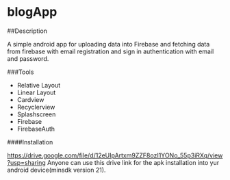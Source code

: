 # blogApp

##Description

A simple android app for uploading data into Firebase and fetching data from firebase with email registration and sign in authentication with email and password.

###Tools

* Relative Layout
* Linear Layout
* Cardview
* Recyclerview
* Splashscreen
* Firebase
* FirebaseAuth

####Installation

https://drive.google.com/file/d/12eUIpArtxm9ZZF8ozI1YONo_55p3iRXq/view?usp=sharing
Anyone can use this drive link for the apk installation into yur android device(minsdk version 21).
